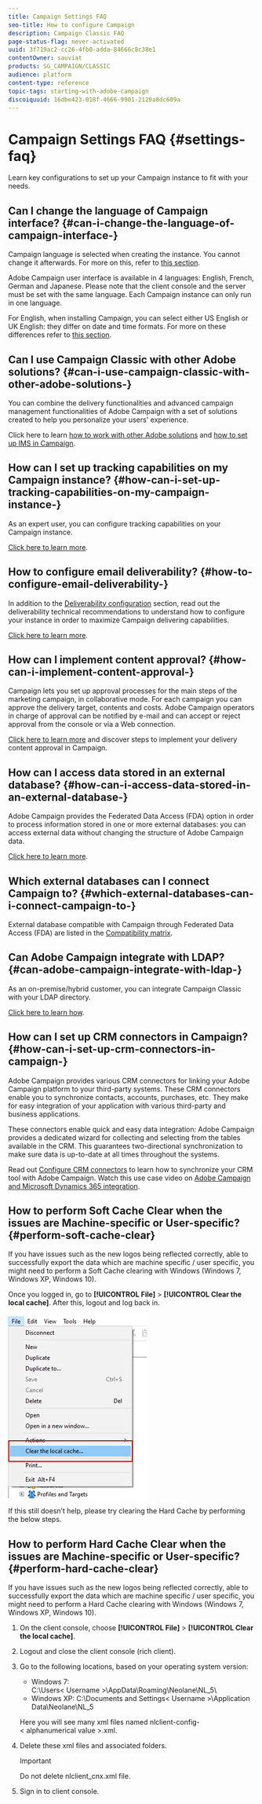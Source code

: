 ```yaml
---
title: Campaign Settings FAQ
seo-title: How to configure Campaign
description: Campaign Classic FAQ
page-status-flag: never-activated
uuid: 3f719ac2-cc26-4fb0-adda-84666c8c38e1
contentOwner: sauviat
products: SG_CAMPAIGN/CLASSIC
audience: platform
content-type: reference
topic-tags: starting-with-adobe-campaign
discoiquuid: 16dbe423-018f-4666-9901-2120a8dc609a
---
```


# Campaign Settings FAQ {#settings-faq}

Learn key configurations to set up your Campaign instance to fit with your needs.

## Can I change the language of Campaign interface? {#can-i-change-the-language-of-campaign-interface-}

Campaign language is selected when creating the instance. You cannot change it afterwards. For more on this, refer to [this section](../../installation/using/creating-an-instance-and-logging-on.md).

Adobe Campaign user interface is available in 4 languages: English, French, German and Japanese. Please note that the client console and the server must be set with the same language. Each Campaign instance can only run in one language.

For English, when installing Campaign, you can select either US English or UK English: they differ on date and time formats. For more on these differences refer to [this section](../../platform/using/adobe-campaign-workspace.md#date-and-time).

## Can I use Campaign Classic with other Adobe solutions? {#can-i-use-campaign-classic-with-other-adobe-solutions-}

You can combine the delivery functionalities and advanced campaign management functionalities of Adobe Campaign with a set of solutions created to help you personalize your users' experience.

Click here to learn [how to work with other Adobe solutions](../../integrations/using/about-campaign-integrations.md) and [how to set up IMS in Campaign](../../integrations/using/about-adobe-id.md).

## How can I set up tracking capabilities on my Campaign instance? {#how-can-i-set-up-tracking-capabilities-on-my-campaign-instance-}

As an expert user, you can configure tracking capabilities on your Campaign instance.

[Click here to learn more](../../installation/using/deploying-an-instance.md#tracking-configuration).

## How to configure email deliverability? {#how-to-configure-email-deliverability-}

In addition to the [Deliverability configuration](../../delivery/using/about-deliverability.md#configuration) section, read out the deliverability technical recommendations to understand how to configure your instance in order to maximize Campaign delivering capabilities.

[Click here to learn more](../../delivery/using/technical-recommendations.md).

## How can I implement content approval? {#how-can-i-implement-content-approval-}

Campaign lets you set up approval processes for the main steps of the marketing campaign, in collaborative mode. For each campaign you can approve the delivery target, contents and costs. Adobe Campaign operators in charge of approval can be notified by e-mail and can accept or reject approval from the console or via a Web connection.

[Click here to learn more](../../campaign/using/marketing-campaign-approval.md#checking-and-approving-deliveries) and discover steps to implement your delivery content approval in Campaign.

## How can I access data stored in an external database? {#how-can-i-access-data-stored-in-an-external-database-}

Adobe Campaign provides the Federated Data Access (FDA) option in order to process information stored in one or more external databases: you can access external data without changing the structure of Adobe Campaign data.

[Click here to learn more](../../platform/using/connecting-to-database.md).

## Which external databases can I connect Campaign to? {#which-external-databases-can-i-connect-campaign-to-}

External database compatible with Campaign through Federated Data Access (FDA) are listed in the [Compatibility matrix](https://helpx.adobe.com/campaign/kb/compatibility-matrix.html).

## Can Adobe Campaign integrate with LDAP? {#can-adobe-campaign-integrate-with-ldap-}

As an on-premise/hybrid customer, you can integrate Campaign Classic with your LDAP directory.

[Click here to learn how](../../installation/using/connecting-through-ldap.md).

## How can I set up CRM connectors in Campaign? {#how-can-i-set-up-crm-connectors-in-campaign-}

Adobe Campaign provides various CRM connectors for linking your Adobe Campaign platform to your third-party systems. These CRM connectors enable you to synchronize contacts, accounts, purchases, etc. They make for easy integration of your application with various third-party and business applications.

These connectors enable quick and easy data integration: Adobe Campaign provides a dedicated wizard for collecting and selecting from the tables available in the CRM. This guarantees two-directional synchronization to make sure data is up-to-date at all times throughout the systems.

Read out [Configure CRM connectors](../../platform/using/crm-connectors.md) to learn how to synchronize your CRM tool with Adobe Campaign. Watch this use case video on [Adobe Campaign and Microsoft Dynamics 365 integration](https://helpx.adobe.com/campaign/kt/acc/using/acc-integrate-dynamics365-with-acc-feature-video-set-up.html).

## How to perform Soft Cache Clear when the issues are Machine-specific or User-specific? {#perform-soft-cache-clear}

If you have issues such as the new logos being reflected correctly, able to successfully export the data which are machine specific / user specific, you might need to perform a Soft Cache clearing with Windows (Windows 7, Windows XP, Windows 10).

Once you logged in, go to **[!UICONTROL File]** > **[!UICONTROL Clear the local cache]**. After this, logout and log back in.

![](assets/faq_soft_cache.png)

If this still doesn’t help, please try clearing the Hard Cache by performing the below steps.

## How to perform Hard Cache Clear when the issues are Machine-specific or User-specific? {#perform-hard-cache-clear}

If you have issues such as the new logos being reflected correctly, able to successfully export the data which are machine specific / user specific, you might need to perform a Hard Cache clearing with Windows (Windows 7, Windows XP, Windows 10).

1. On the client console, choose **[!UICONTROL File]** > **[!UICONTROL Clear the local cache]**.

1. Logout and close the client console (rich client).

1. Go to the following locations, based on your operating system version:

    * Windows 7: C:\Users\<&nbsp;Username&nbsp;>\AppData\Roaming\Neolane\NL_5\
    * Windows XP: C:\Documents and Settings\<&nbsp;Username&nbsp;>\Application Data\Neolane\NL_5

    Here you will see many xml files named nlclient-config-<&nbsp;alphanumerical value&nbsp;>.xml.

1. Delete these xml files and associated folders.

    >[!IMPORTANT]
    >
    >Do not delete nlclient_cnx.xml file.

1. Sign in to client console.